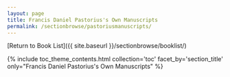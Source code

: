 ```yaml
---
layout: page
title: Francis Daniel Pastorius's Own Manuscripts
permalink: /sectionbrowse/pastoriusmanuscripts/
---
```


[Return to Book List]({{ site.baseurl }}/sectionbrowse/booklist/)

{% include toc_theme_contents.html collection='toc' facet_by='section_title' only="Francis Daniel Pastorius's Own Manuscripts" %}
